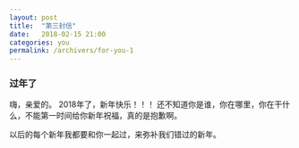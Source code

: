 ```yaml
---
layout: post
title:  "第三封信"
date:   2018-02-15 21:00
categories: you
permalink: /archivers/for-you-1
---
```

### 过年了

嗨，亲爱的。
2018年了，新年快乐！！！
还不知道你是谁，你在哪里，你在干什么，不能第一时间给你新年祝福，真的是抱歉啊。

以后的每个新年我都要和你一起过，来弥补我们错过的新年。


